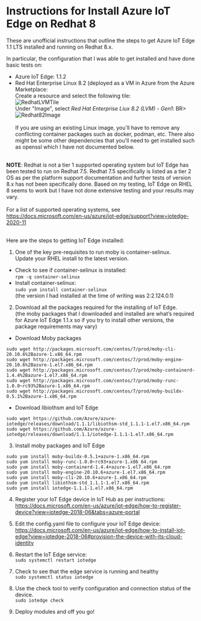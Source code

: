 # Instructions for Install Azure IoT Edge on Redhat 8

These are unofficial instructions that outline the steps to get Azure IoT Edge 1.1 LTS installed and running on Redhat 8.x. 

In particular, the configuration that I was able to get installed and have done basic tests on:

- Azure IoT Edge: 1.1.2
- Red Hat Enterprise Linux 8.2 (deployed as a VM in Azure from the Azure Marketplace: <BR>
Create a resource and select the following tile: <BR>
	![RedhatLVMTile](https://user-images.githubusercontent.com/16802088/115578149-07d19500-a293-11eb-90e2-3c9693cba6cb.jpg) <BR>
Under "Image", select _Red Hat Enterprise Liux 8.2 (LVM) - Gen1_: BR>
	![Redhat82Image](https://user-images.githubusercontent.com/16802088/115578190-10c26680-a293-11eb-91aa-32178123fd02.jpg)<BR><BR>
  If you are using an existing Linux image, you'll have to remove any conflicting container packages such as docker, podman, etc. There also might be some other dependencies that you'll need to get installed such as openssl which I have not documented below. 
<BR><BR>
  
**NOTE**: Redhat is not a tier 1 supported operating system but IoT Edge has been tested to run on Redhat 7.5. Redhat 7.5 specifically is listed as a tier 2 OS as per the platform support documentation and further tests of version 8.x has not been specifically done. Based on my testing, IoT Edge on RHEL 8 seems to work but I have not done extensive testing and your results may vary. <BR><BR>
For a list of supported operating systems, see https://docs.microsoft.com/en-us/azure/iot-edge/support?view=iotedge-2020-11
<BR><BR>

Here are the steps to getting IoT Edge installed:
1)	One of the key pre-requisites to run moby is container-selinux. <BR>
   Update your RHEL install to the latest version. 
   * Check to see if container-selinux is installed:<BR>
	```rpm -q container-selinux```
   *	Install container-selinux:<BR>
```sudo yum install container-selinux```<BR>
(the version I had installed at the time of writing was 2:2.124.0.1)
2)	Download all the packages required for the installing of IoT Edge. <BR>
(the moby packages that I downloaded and installed are what’s required for Azure IoT Edge 1.1.x so if you try to install other versions, the package requirements may vary)
  
  * Download Moby packages
```
sudo wget http://packages.microsoft.com/centos/7/prod/moby-cli-20.10.6%2Bazure-1.x86_64.rpm
sudo wget http://packages.microsoft.com/centos/7/prod/moby-engine-20.10.6%2Bazure-1.el7.x86_64.rpm 
sudo wget http://packages.microsoft.com/centos/7/prod/moby-containerd-1.4.4%2Bazure-1.el7.x86_64.rpm
sudo wget http://packages.microsoft.com/centos/7/prod/moby-runc-1.0.0~rc93%2Bazure-1.x86_64.rpm
sudo wget http://packages.microsoft.com/centos/7/prod/moby-buildx-0.5.1%2Bazure-1.x86_64.rpm 
```

  *	Download libiothsm and IoT Edge 
```
sudo wget https://github.com/Azure/azure-iotedge/releases/download/1.1.1/libiothsm-std_1.1.1-1.el7.x86_64.rpm
sudo wget https://github.com/Azure/azure-iotedge/releases/download/1.1.1/iotedge-1.1.1-1.el7.x86_64.rpm
```

3)	Install moby packages and IoT Edge

```
sudo yum install moby-buildx-0.5.1+azure-1.x86_64.rpm 
sudo yum install moby-runc-1.0.0~rc93+azure-1.x86_64.rpm
sudo yum install moby-containerd-1.4.4+azure-1.el7.x86_64.rpm 
sudo yum install moby-engine-20.10.6+azure-1.el7.x86_64.rpm
sudo yum install moby-cli-20.10.6+azure-1.x86_64.rpm
sudo yum install libiothsm-std_1.1.1-1.el7.x86_64.rpm 
sudo yum install iotedge-1.1.1-1.el7.x86_64.rpm
```
 
4)	Register your IoT Edge device in IoT Hub as per instructions: <BR>
https://docs.microsoft.com/en-us/azure/iot-edge/how-to-register-device?view=iotedge-2018-06&tabs=azure-portal

5)	Edit the config.yaml file to configure your IoT Edge device: <BR>
https://docs.microsoft.com/en-us/azure/iot-edge/how-to-install-iot-edge?view=iotedge-2018-06#provision-the-device-with-its-cloud-identity

6)	Restart the IoT Edge service: <BR>
```sudo systemctl restart iotedge```

7)	Check to see that the edge service is running and healthy<BR>
```sudo systemctl status iotedge```

8)	Use the check tool to verify configuration and connection status of the device.<BR>
```sudo iotedge check```

9)	Deploy modules and off you go! 
 



